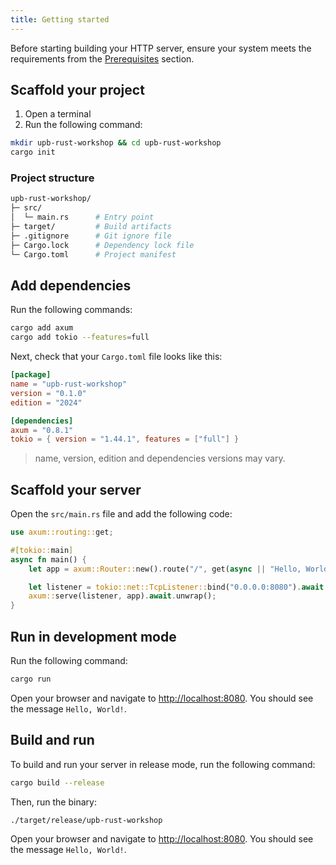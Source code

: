 ```yaml
---
title: Getting started
---
```


Before starting building your HTTP server, ensure your system meets the requirements from the [Prerequisites](/docs/web_server/prerequisites) section.

## Scaffold your project

1. Open a terminal
2. Run the following command:

```bash
mkdir upb-rust-workshop && cd upb-rust-workshop
cargo init
```

### Project structure

```bash
upb-rust-workshop/
├─ src/
│  └─ main.rs      # Entry point
├─ target/         # Build artifacts
├─ .gitignore      # Git ignore file
├─ Cargo.lock      # Dependency lock file
└─ Cargo.toml      # Project manifest
```

## Add dependencies

Run the following commands:

```bash
cargo add axum
cargo add tokio --features=full
```

Next, check that your `Cargo.toml` file looks like this:

```toml title="Cargo.toml"
[package]
name = "upb-rust-workshop"
version = "0.1.0"
edition = "2024"

[dependencies]
axum = "0.8.1"
tokio = { version = "1.44.1", features = ["full"] }
```

> name, version, edition and dependencies versions may vary.

## Scaffold your server

Open the `src/main.rs` file and add the following code:

```rust title="src/main.rs"
use axum::routing::get;

#[tokio::main]
async fn main() {
    let app = axum::Router::new().route("/", get(async || "Hello, World!"));

    let listener = tokio::net::TcpListener::bind("0.0.0.0:8080").await.unwrap();
    axum::serve(listener, app).await.unwrap();
}
```

## Run in development mode

Run the following command:

```bash
cargo run
```

Open your browser and navigate to [http://localhost:8080](http://localhost:8080). You should see the message `Hello, World!`.

## Build and run

To build and run your server in release mode, run the following command:

```bash
cargo build --release
```

Then, run the binary:

```bash
./target/release/upb-rust-workshop
```

Open your browser and navigate to [http://localhost:8080](http://localhost:8080). You should see the message `Hello, World!`.

